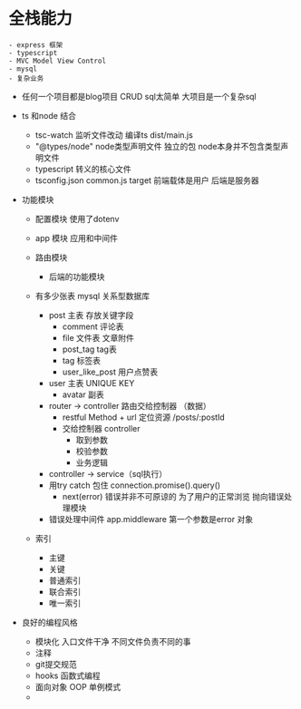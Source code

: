 # 全栈能力
    - express 框架
    - typescript 
    - MVC Model View Control
    - mysql 
    - 复杂业务 
- 任何一个项目都是blog项目
    CRUD sql太简单 大项目是一个复杂sql
    
- ts 和node 结合
    - tsc-watch 监听文件改动 编译ts dist/main.js
    - "@types/node" node类型声明文件 独立的包  node本身并不包含类型声明文件
    - typescript 转义的核心文件
    - tsconfig.json
        common.js target
        前端载体是用户  后端是服务器
- 功能模块
    - 配置模块
        使用了dotenv
    - app 模块 应用和中间件
    - 路由模块
        - 后端的功能模块
    - 有多少张表 mysql 关系型数据库
        - post 主表 存放关键字段 
            - comment 评论表
            - file 文件表 文章附件
            - post_tag tag表
            - tag  标签表
            - user_like_post 用户点赞表
        - user 主表
            UNIQUE KEY
            - avatar  副表
        - router -> controller 路由交给控制器 （数据）
            - restful Method + url 定位资源
                /posts/:postId
            - 交给控制器 controller
                - 取到参数
                - 校验参数
                - 业务逻辑
        - controller -> service（sql执行）
        - 用try catch 包住  connection.promise().query()
            - next(error) 错误并非不可原谅的 为了用户的正常浏览 抛向错误处理模块
        - 错误处理中间件
            app.middleware 第一个参数是error 对象 
    
    - 索引 
        - 主键
        - 关键
        - 普通索引
        - 联合索引
        - 唯一索引
- 良好的编程风格
    - 模块化 入口文件干净 不同文件负责不同的事
    - 注释
    - git提交规范
    - hooks 函数式编程
    - 面向对象 OOP 单例模式
    - 